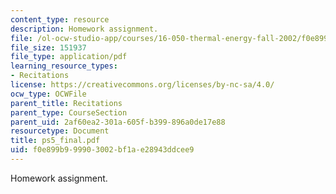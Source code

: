 ```yaml
---
content_type: resource
description: Homework assignment.
file: /ol-ocw-studio-app/courses/16-050-thermal-energy-fall-2002/f0e899b999903002bf1ae28943ddcee9_ps5_final.pdf
file_size: 151937
file_type: application/pdf
learning_resource_types:
- Recitations
license: https://creativecommons.org/licenses/by-nc-sa/4.0/
ocw_type: OCWFile
parent_title: Recitations
parent_type: CourseSection
parent_uid: 2af60ea2-301a-605f-b399-896a0de17e88
resourcetype: Document
title: ps5_final.pdf
uid: f0e899b9-9990-3002-bf1a-e28943ddcee9
---
```

Homework assignment.